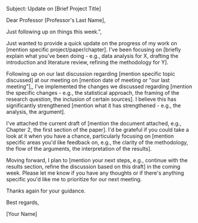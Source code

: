 Subject: Update on [Brief Project Title]

Dear Professor [Professor's Last Name],

Just following up on things this week.",

Just wanted to provide a quick update on the progress of my work on [mention specific project/paper/chapter]. I've been focusing on [briefly explain what you've been doing - e.g., data analysis for X, drafting the introduction and literature review, refining the methodology for Y].

Following up on our last discussion regarding [mention specific topic discussed] at our meeting on [mention date of meeting or "our last meeting"],, I've implemented the changes we discussed regarding [mention the specific changes - e.g., the statistical approach, the framing of the research question, the inclusion of certain sources]. I believe this has significantly strengthened [mention what it has strengthened - e.g., the analysis, the argument].

I've attached the current draft of [mention the document attached, e.g., Chapter 2, the first section of the paper]. I'd be grateful if you could take a look at it when you have a chance, particularly focusing on [mention specific areas you'd like feedback on, e.g., the clarity of the methodology, the flow of the arguments, the interpretation of the results].

Moving forward, I plan to [mention your next steps, e.g., continue with the results section, refine the discussion based on this draft] in the coming week. Please let me know if you have any thoughts or if there's anything specific you'd like me to prioritize for our next meeting.

Thanks again for your guidance.

Best regards,

[Your Name]